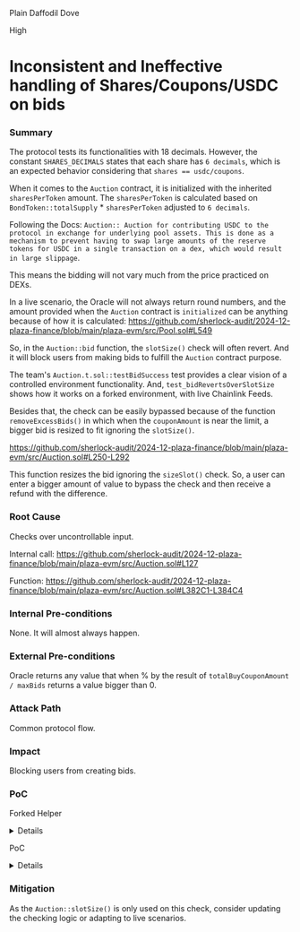 Plain Daffodil Dove

High

# Inconsistent and Ineffective handling of Shares/Coupons/USDC on bids

### Summary

The protocol tests its functionalities with 18 decimals. However, the constant `SHARES_DECIMALS` states that each share has `6 decimals`, which is an expected behavior considering that `shares == usdc/coupons`.

When it comes to the `Auction` contract, it is initialized with the inherited `sharesPerToken` amount. The `sharesPerToken` is calculated based on `BondToken::totalSupply` * `sharesPerToken` adjusted to `6 decimals`.

Following the Docs: `Auction:: Auction for contributing USDC to the protocol in exchange for underlying pool assets. This is done as a mechanism to prevent having to swap large amounts of the reserve tokens for USDC in a single transaction on a dex, which would result in large slippage`.

This means the bidding will not vary much from the price practiced on DEXs.

In a live scenario, the Oracle will not always return round numbers, and the amount provided when the `Auction` contract is `initialized` can be anything because of how it is calculated:
https://github.com/sherlock-audit/2024-12-plaza-finance/blob/main/plaza-evm/src/Pool.sol#L549

So, in the `Auction::bid` function, the `slotSize()` check will often revert. And it will block users from making bids to fulfill the `Auction` contract purpose.

The team's `Auction.t.sol::testBidSuccess` test provides a clear vision of a controlled environment functionality. And, `test_bidRevertsOverSlotSize` shows how it works on a forked environment, with live Chainlink Feeds.

Besides that, the check can be easily bypassed because of the function `removeExcessBids()` in which when the `couponAmount` is near the limit, a bigger bid is resized to fit ignoring the `slotSize()`.

https://github.com/sherlock-audit/2024-12-plaza-finance/blob/main/plaza-evm/src/Auction.sol#L250-L292

This function resizes the bid ignoring the `sizeSlot()` check. So, a user can enter a bigger amount of value to bypass the check and then receive a refund with the difference.

### Root Cause

Checks over uncontrollable input.

Internal call: https://github.com/sherlock-audit/2024-12-plaza-finance/blob/main/plaza-evm/src/Auction.sol#L127

Function: https://github.com/sherlock-audit/2024-12-plaza-finance/blob/main/plaza-evm/src/Auction.sol#L382C1-L384C4

### Internal Pre-conditions

None. It will almost always happen.

### External Pre-conditions

Oracle returns any value that when % by the result of `totalBuyCouponAmount / maxBids` returns a value bigger than 0.

### Attack Path

Common protocol flow.

### Impact

Blocking users from creating bids.

### PoC

Forked Helper

<details>

```solidity

//SPDX-License-Identifier: MIT
pragma solidity 0.8.26;

import { Test, console } from "forge-std/Test.sol";

///Protocol Contracts
import { Auction } from "../../src/Auction.sol";
import { BalancerOracleAdapter } from "../../src/BalancerOracleAdapter.sol";
import { BalancerRouter } from "../../src/BalancerRouter.sol";
import { BondOracleAdapter } from "../../src/BondOracleAdapter.sol";
import { BondToken } from "../../src/BondToken.sol";
import { Deployer } from "../../src/utils/Deployer.sol";
import { Distributor } from "../../src/Distributor.sol";
import { LeverageToken } from "../../src/LeverageToken.sol";
import { OracleFeeds } from "../../src/OracleFeeds.sol";
import { OracleReader } from "../../src/OracleReader.sol";
import { Pool } from "../../src/Pool.sol";
import { PoolFactory } from "../../src/PoolFactory.sol";
import { PreDeposit } from "../../src/PreDeposit.sol";

///OpenZeppelin Contracts
import { ERC1967Proxy } from "@openzeppelin/contracts/proxy/ERC1967/ERC1967Proxy.sol";
import { UpgradeableBeacon } from "@openzeppelin/contracts/proxy/beacon/UpgradeableBeacon.sol";
import { BeaconProxy } from "@openzeppelin/contracts/proxy/beacon/BeaconProxy.sol";
import { IERC20 } from "@openzeppelin/contracts/token/ERC20/IERC20.sol";

interface IWETH {
    function deposit() external payable;
}

contract Helper is Test {
    //Fork Variables
    uint256 s_baseFork;
    string BASE_RPC = vm.envString("BASE_RPC");

    //Protocol Tokens
    IERC20 constant wETH = IERC20(0x4200000000000000000000000000000000000006);
    IERC20 constant USDC = IERC20(0x833589fCD6eDb6E08f4c7C32D4f71b54bdA02913);
    address constant CL_ETH_PRICE_FEED = 0x71041dddad3595F9CEd3DcCFBe3D1F4b0a16Bb70;
    address constant BALANCER_VAULT = address(0x0);
    address constant BALANCER_POOL_TOKENS = address(0x0);

    //DUMMY DEPLOYER
    PoolFactory s_dummyFactory;
    Auction s_dummyAuction;
    PreDeposit s_dummyPre;
    BondToken s_dummyBond;
    LeverageToken s_dummyLev;
    Pool s_dummyPool;
    Distributor s_dummyDistributor;

    //Protocol Contracts
    Auction s_auction;
    BalancerOracleAdapter s_balancerOracle;
    BalancerRouter s_balancerRouter;
    BondOracleAdapter s_bondAdapter;
    BondToken s_bond;
    Deployer s_deployer;
    Distributor s_distributor;
    LeverageToken s_lev;
    OracleFeeds s_feeds;
    OracleReader s_reader;
    Pool s_pool;
    PoolFactory s_factory;
    PreDeposit s_pre;

    //Protocol Base Proxy Contracts
    ERC1967Proxy s_factoryProxy;
    ERC1967Proxy s_auctionProxy;
    ERC1967Proxy s_preProxy;
    UpgradeableBeacon s_poolProxy;
    UpgradeableBeacon s_bondProxy;
    UpgradeableBeacon s_levProxy;
    UpgradeableBeacon s_distributorProxy;

    //Wrappers
    PoolFactory s_factoryWrapper;
    Auction s_auctionWrapper;
    PreDeposit s_preWrapper;
    Pool s_poolWrapper;
    BondToken s_bondWrapper;
    LeverageToken s_levWrapper;

    //Types
    Pool.TokenType types;

    //Fake Roles Variables
    address s_governanceRole = makeAddr("GOV_ROLE");
    address s_minterRole = makeAddr("MINTER_ROLE");
    address s_securityRole = makeAddr("SECURITY_COUNCIL_ROLE");
    address s_poolRole = makeAddr("POOL_ROLE");

    //Actors
    address s_coinbase = address(0x739120AdE7ED878FcA5bbDB806263a8258FE2360);
    address s_owner = makeAddr("s_owner");
    address s_beneficiary = makeAddr("s_beneficiary");
    address s_user01 = makeAddr("s_user01");
    address s_user02 = makeAddr("s_user02");
    address s_user03 = makeAddr("s_user03");

    //Utils
    uint256 constant USDC_INITIAL_AMOUNT = 100_000*10**6;
    uint256 constant WETH_INITIAL_AMOUNT = 100*10**18;
    uint256 constant RESERVE_INITIAL_AMOUNT = 10*10**18;
    uint256 constant BOND_AMOUNT = 10*10**18;
    uint256 constant LEV_AMOUNT = 10*10**18;

    ///Events
    event AuctionEnded(Auction.State state, uint256 totalSellReserveAmount, uint256 totalBuyCouponAmount);


    function setUp() public {
        //Start Fork
        s_baseFork = vm.createFork(BASE_RPC);
        vm.selectFork(s_baseFork);

        //DUMMY DEPLOYER
        s_dummyFactory = new PoolFactory();
        s_dummyAuction = new Auction();
        s_dummyPre = new PreDeposit();
        s_dummyBond = new BondToken();
        s_dummyLev = new LeverageToken();
        s_dummyDistributor = new Distributor();
        s_dummyPool = new Pool();

        //Deploy Proxies
        s_factoryProxy = new ERC1967Proxy(address(s_dummyFactory), bytes(""));
        s_auctionProxy = new ERC1967Proxy(address(s_dummyAuction), bytes(""));
        s_preProxy = new ERC1967Proxy(address(s_dummyPre), bytes(""));
        s_bondProxy = new UpgradeableBeacon(address(s_dummyBond), s_owner);
        s_levProxy = new UpgradeableBeacon(address(s_dummyLev), s_owner);
        s_poolProxy = new UpgradeableBeacon(address(s_dummyPool), s_owner);
        s_distributorProxy = new UpgradeableBeacon(address(s_dummyDistributor), s_owner);

        //Wrap Proxies with Implementations
        s_factoryWrapper = PoolFactory(address(s_factoryProxy));
        s_auctionWrapper = Auction(address(s_auctionProxy));
        s_preWrapper = PreDeposit(address(s_preProxy));
        s_poolWrapper = Pool(address(s_poolProxy));

        //Deploy Contracts
        //1.
        s_deployer = new Deployer();
        //2.
        vm.startPrank(s_governanceRole); //Oracle Feeds
            s_feeds = new OracleFeeds();
            s_feeds.setPriceFeed(
                address(wETH),
                address(0), //Following Docs, it means == USD
                CL_ETH_PRICE_FEED,
                86400
            );
        vm.stopPrank();
        //3.
        s_pool = new Pool();
        //4.
        s_factory = new PoolFactory();
        //5.
        s_distributor = new Distributor();
        //6.
        vm.startPrank(s_governanceRole); //Init & Upgrade Factory
            s_factoryWrapper.initialize(
                s_governanceRole,
                address(s_deployer),
                address(s_feeds),
                address(s_poolProxy),
                address(s_bondProxy),
                address(s_levProxy),
                address(s_distributorProxy)
            );
            //7.
            s_factoryWrapper.upgradeToAndCall(address(s_factory), bytes(""));
        vm.stopPrank();
        
        //Deployed by Factory
        // - deployer
        // - s_bond
        // - s_lev
        // - distributor

        //Deployed by Pool
        // - s_auction;
        s_balancerOracle = new BalancerOracleAdapter();
        s_balancerRouter = new BalancerRouter(
            BALANCER_VAULT,
            BALANCER_POOL_TOKENS
        );
        s_bondAdapter = new BondOracleAdapter();
        s_reader = new OracleReader();
        s_pre = new PreDeposit();

        vm.startPrank(address(s_coinbase));
        USDC.transfer(s_user01, USDC_INITIAL_AMOUNT);
        USDC.transfer(s_user02, USDC_INITIAL_AMOUNT);
        USDC.transfer(s_user03, USDC_INITIAL_AMOUNT);
        vm.stopPrank();

        console.log(wETH.balanceOf(address(wETH)));

        vm.deal(s_governanceRole, WETH_INITIAL_AMOUNT);
        vm.deal(s_user01, WETH_INITIAL_AMOUNT);
        vm.deal(s_user02, WETH_INITIAL_AMOUNT);
        vm.deal(s_user03, WETH_INITIAL_AMOUNT);

        vm.prank(s_governanceRole);
        IWETH(address(wETH)).deposit{value: WETH_INITIAL_AMOUNT}();
        vm.prank(s_user01);
        IWETH(address(wETH)).deposit{value: WETH_INITIAL_AMOUNT}();
        vm.prank(s_user02);
        IWETH(address(wETH)).deposit{value: WETH_INITIAL_AMOUNT}();
        vm.prank(s_user03);
        IWETH(address(wETH)).deposit{value: WETH_INITIAL_AMOUNT}();

        vm.startPrank(s_governanceRole);
        s_factoryWrapper.grantRole(s_factory.POOL_ROLE(), s_governanceRole);
        vm.stopPrank();

        //Create the pool
        helper_createPool();

        //Upgrade Proxy
        vm.prank(s_owner);
        s_poolProxy.upgradeTo(address(s_pool));
    }

    function helper_createPool() public {
        PoolFactory.PoolParams memory params = PoolFactory.PoolParams({
            fee: 100000,
            reserveToken: address(wETH),
            couponToken: address(USDC),
            distributionPeriod: 1 days,
            sharesPerToken: 10*10**6, //Shares have 10**6 decimals
            feeBeneficiary: s_beneficiary
        });

        vm.startPrank(s_governanceRole);
        //1.
        wETH.approve(address(s_factoryWrapper), WETH_INITIAL_AMOUNT);
        //2.
        s_poolWrapper = Pool(s_factoryWrapper.createPool(
            params,
            RESERVE_INITIAL_AMOUNT,
            BOND_AMOUNT,
            LEV_AMOUNT,
            "BondToken",
            "BTN",
            "LeverageToken",
            "LEVT",
            false
        ));

        s_poolWrapper.setAuctionPeriod(15 days);

        vm.stopPrank();

        s_bondWrapper = BondToken(address(s_poolWrapper.bondToken()));
        s_levWrapper = LeverageToken(address(s_poolWrapper.lToken()));
    }

    function helper_getOracleAnswer() public returns(uint256 oracleAnswer_){
        oracleAnswer_ = s_poolWrapper.getOraclePrice(address(wETH), address(0)) * (10**10);
    }

    function helper_userDeposit(address _user) public returns(uint256 _amountMinted){
        uint256 amountToDeposit = 10*10**18;

        vm.startPrank(_user);
        wETH.approve(address(s_poolWrapper), amountToDeposit);
        _amountMinted = s_poolWrapper.create(
            Pool.TokenType.BOND, 
            amountToDeposit,
            0
        );
        vm.stopPrank();
    }

    function helper_userBids(
        address _user, 
        Auction _auction, 
        uint256 _firstBuyReserveAmount,
        uint256 _firstBidAmount
    ) public {

        vm.startPrank(_user);
        USDC.approve(address(_auction), _firstBidAmount);
        _auction.bid(_firstBuyReserveAmount, _firstBidAmount);
        vm.stopPrank();
    }

    function helper_userClaims(
        address _user,
        Auction _auction,
        uint256 _bidId
    ) public {
        vm.startPrank(_user);
        _auction.claimBid(_bidId);
        vm.stopPrank();
    }
}

```

</details>

PoC

<details>

```solidity
//SPDX-License-Identifier: MIT
pragma solidity 0.8.26;

import { Helper } from "./Helper.t.sol";

import { Pool } from "../../src/Pool.sol";
import { Auction } from "../../src/Auction.sol";

import { console } from "forge-std/Console.sol";

contract PoCs is Helper {

    function test_bidRevertsOverSlotSize() public {
        uint256 currentPeriod;

        //Users deposing
        helper_userDeposit(s_user01);
        helper_userDeposit(s_user02);
        helper_userDeposit(s_user03);

        //Time advance and now is possible to start an auction
        vm.warp(block.timestamp + 1 days +1 );
        
        //Auction is started as expected
        s_poolWrapper.startAuction();
        (currentPeriod, ) = s_bondWrapper.globalPool();
        Auction firstAuction = Auction(s_poolWrapper.auctions(currentPeriod - 1));
        
        //Governance Change info for some reason
        vm.prank(s_governanceRole);
        s_poolWrapper.setAuctionPeriod(10 days);

        //Time advance and now is possible to start a second auction
        vm.warp(block.timestamp + 1 days +1 );

        //An second Auction is stated. But this one has 10 days, for some reason
        s_poolWrapper.startAuction();
        (currentPeriod, ) = s_bondWrapper.globalPool();
        Auction secondAuction = Auction(s_poolWrapper.auctions(currentPeriod - 1));
        
        /*///////////////////////////////////////
                    BIDING STARTS
        ///////////////////////////////////////*/
        uint256 firstBuyReserveAmount = 2*10**18;
        uint256 firstBidAmount = 4000*10**6;

        vm.startPrank(s_user01);
        USDC.approve(address(firstAuction), firstBidAmount);
        vm.expectRevert();
        firstAuction.bid(firstBuyReserveAmount, firstBidAmount);
        vm.stopPrank();
    }

}

```

</details>

### Mitigation

As the `Auction::slotSize()` is only used on this check, consider updating the checking logic or adapting to live scenarios.